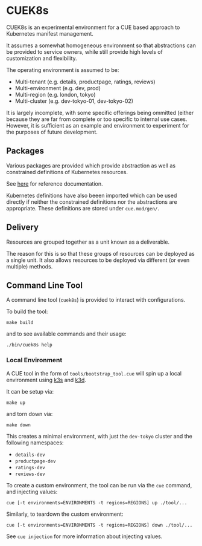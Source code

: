 # CUEK8s

CUEK8s is an experimental environment for a CUE based approach to Kubernetes
manifest management.

It assumes a somewhat homogeneous environment so that abstractions can be
provided to service owners, while still provide high levels of customization
and flexibility.

The operating environment is assumed to be:
- Multi-tenant (e.g. details, productpage, ratings, reviews)
- Multi-environment (e.g. dev, prod)
- Multi-region (e.g. london, tokyo)
- Multi-cluster (e.g. dev-tokyo-01, dev-tokyo-02)

It is largely incomplete, with some specific offerings being ommitted (either
because they are far from complete or too specific to internal use cases.
However, it is sufficient as an example and environment to experiment for the
purposes of future development.

## Packages

Various packages are provided which provide abstraction as well as constrained
definitions of Kubernetes resources.

See [here](./docs/index.md) for reference documentation.

Kubernetes definitions have also beeen imported which can be used directly if
neither the constrained definitions nor the abstractions are appropriate. These
definitions are stored under `cue.mod/gen/`.

## Delivery

Resources are grouped together as a unit known as a deliverable.

The reason for this is so that these groups of resources can be deployed as a
single unit. It also allows resources to be deployed via different (or even
multiple) methods.

## Command Line Tool

A command line tool (`cuek8s`) is provided to interact with configurations.

To build the tool:

```shell
make build
```

and to see available commands and their usage:

```shell
./bin/cuek8s help
```

### Local Environment

A CUE tool in the form of `tools/bootstrap_tool.cue` will spin up a local
environment using [k3s](https://github.com/k3s-io/k3s) and
[k3d](https://github.com/rancher/k3d/).

It can be setup via:

```shell
make up
```

and torn down via:

```shell
make down
```

This creates a minimal environment, with just the `dev-tokyo` cluster and the
following namespaces:
- `details-dev`
- `productpage-dev`
- `ratings-dev`
- `reviews-dev`

To create a custom environment, the tool can be run via the `cue` command,
and injecting values:

```shell
cue [-t environments=ENVIRONMENTS -t regions=REGIONS] up ./tool/...
```

Similarly, to teardown the custom environment:

```shell
cue [-t environments=ENVIRONMENTS -t regions=REGIONS] down ./tool/...
```

See `cue injection` for more information about injecting values.
